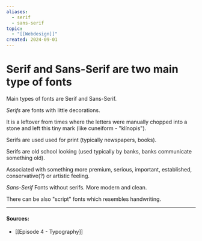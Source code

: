 ```yaml
---
aliases:
  - serif
  - sans-serif
topic:
  - "[[Webdesign]]"
created: 2024-09-01
---
```


# Serif and Sans-Serif are two main type of fonts

Main types of fonts are Serif and Sans-Serif.

*Serifs* are fonts with little decorations.

It is a leftover from times where the letters were manually chopped into a stone and left this tiny mark (like cuneiform - "klínopis").

Serifs are used used for print (typically newspapers, books).

Serifs are old school looking (used typically by banks, banks communicate something old).

Associated with something more premium, serious, important, established, conservative(?) or artistic feeling.

*Sans-Serif* Fonts without serifs.
More modern and clean.

There can be also "script" fonts which resembles handwriting.
___
#### Sources:
- [[Episode 4 - Typography]]